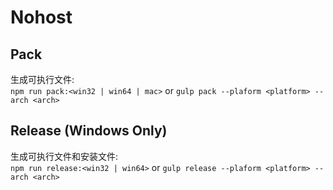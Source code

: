 # Nohost

## Pack
生成可执行文件:    
`npm run pack:<win32 | win64 | mac>` or `gulp pack --plaform <platform> --arch <arch>`

## Release (Windows Only)
生成可执行文件和安装文件:   
`npm run release:<win32 | win64>` or `gulp release --plaform <platform> --arch <arch>`
